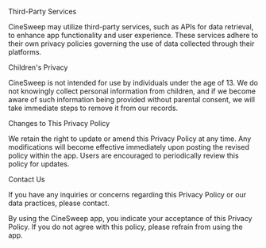 Third-Party Services

CineSweep may utilize third-party services, such as APIs for data retrieval, to enhance app functionality and user experience. These services adhere to their own privacy policies governing the use of data collected through their platforms.

Children's Privacy

CineSweep is not intended for use by individuals under the age of 13. We do not knowingly collect personal information from children, and if we become aware of such information being provided without parental consent, we will take immediate steps to remove it from our records.

Changes to This Privacy Policy

We retain the right to update or amend this Privacy Policy at any time. Any modifications will become effective immediately upon posting the revised policy within the app. Users are encouraged to periodically review this policy for updates.

Contact Us

If you have any inquiries or concerns regarding this Privacy Policy or our data practices, please contact.

By using the CineSweep app, you indicate your acceptance of this Privacy Policy. If you do not agree with this policy, please refrain from using the app.





